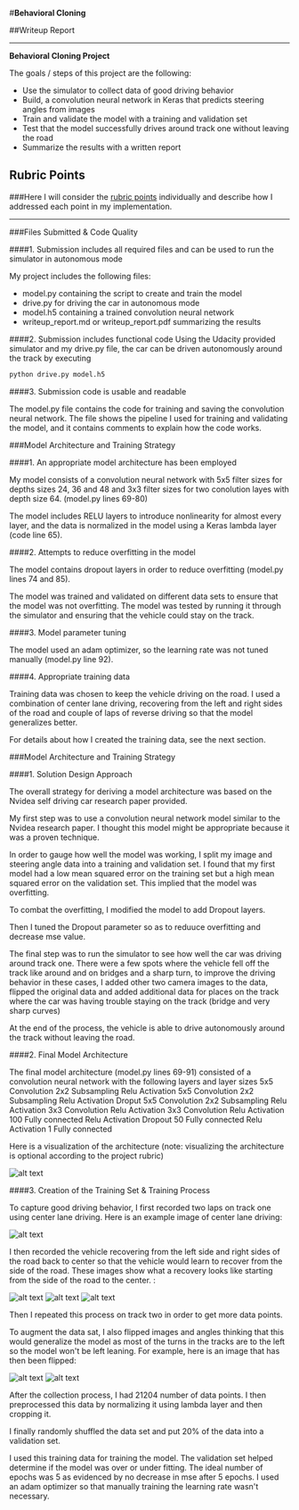 #**Behavioral Cloning** 

##Writeup Report


---

**Behavioral Cloning Project**

The goals / steps of this project are the following:
* Use the simulator to collect data of good driving behavior
* Build, a convolution neural network in Keras that predicts steering angles from images
* Train and validate the model with a training and validation set
* Test that the model successfully drives around track one without leaving the road
* Summarize the results with a written report


[//]: # (Image References)

[image1]: ./examples/model.png "Model Visualization"
[image2]: ./examples/center.jpg "Center Image"
[image3]: ./examples/recovery1jpg "Recovery Image"
[image4]: ./examples/recovery2.jpg "Recovery Image"
[image5]: ./examples/recovery3.jpg "Recovery Image"
[image6]: ./examples/normal.jpg "Normal Image"
[image7]: ./examples/flipped.jpg "Flipped Image"

## Rubric Points
###Here I will consider the [rubric points](https://review.udacity.com/#!/rubrics/432/view) individually and describe how I addressed each point in my implementation.  

---
###Files Submitted & Code Quality

####1. Submission includes all required files and can be used to run the simulator in autonomous mode

My project includes the following files:
* model.py containing the script to create and train the model
* drive.py for driving the car in autonomous mode
* model.h5 containing a trained convolution neural network 
* writeup_report.md or writeup_report.pdf summarizing the results

####2. Submission includes functional code
Using the Udacity provided simulator and my drive.py file, the car can be driven autonomously around the track by executing 
```sh
python drive.py model.h5
```

####3. Submission code is usable and readable

The model.py file contains the code for training and saving the convolution neural network. The file shows the pipeline I used for training and validating the model, and it contains comments to explain how the code works.

###Model Architecture and Training Strategy

####1. An appropriate model architecture has been employed

My model consists of a convolution neural network with 5x5 filter sizes for depths sizes 24, 36 and 48 and 3x3 filter sizes for two conolution layes with depth size 64. (model.py lines 69-80) 

The model includes RELU layers to introduce nonlinearity for almost every layer, and the data is normalized in the model using a Keras lambda layer (code line 65). 

####2. Attempts to reduce overfitting in the model

The model contains dropout layers in order to reduce overfitting (model.py lines 74 and 85). 

The model was trained and validated on different data sets to ensure that the model was not overfitting. The model was tested by running it through the simulator and ensuring that the vehicle could stay on the track.

####3. Model parameter tuning

The model used an adam optimizer, so the learning rate was not tuned manually (model.py line 92).

####4. Appropriate training data

Training data was chosen to keep the vehicle driving on the road. I used a combination of center lane driving, recovering from the left and right sides of the road and couple of laps of reverse driving so that the model generalizes better.

For details about how I created the training data, see the next section. 

###Model Architecture and Training Strategy

####1. Solution Design Approach

The overall strategy for deriving a model architecture was based on the Nvidea self driving car research paper provided.

My first step was to use a convolution neural network model similar to the Nvidea research paper. I thought this model might be appropriate because it was a proven technique.

In order to gauge how well the model was working, I split my image and steering angle data into a training and validation set. I found that my first model had a low mean squared error on the training set but a high mean squared error on the validation set. This implied that the model was overfitting. 

To combat the overfitting, I modified the model to add Dropout layers.

Then I tuned the Dropout parameter so as to reduuce overfitting and decrease mse value. 

The final step was to run the simulator to see how well the car was driving around track one. There were a few spots where the vehicle fell off the track like around and on bridges and a sharp turn, to improve the driving behavior in these cases, I added other two camera images to the data, flipped the original data and added additional data for places on the track where the car was having trouble staying on the track (bridge and very sharp curves)

At the end of the process, the vehicle is able to drive autonomously around the track without leaving the road.

####2. Final Model Architecture

The final model architecture (model.py lines 69-91) consisted of a convolution neural network with the following layers and layer sizes
5x5 Convolution
2x2 Subsampling
Relu Activation
5x5 Convolution
2x2 Subsampling
Relu Activation
Droput
5x5 Convolution
2x2 Subsampling
Relu Activation
3x3 Convolution
Relu Activation
3x3 Convolution
Relu Activation
100 Fully connected
Relu Activation
Dropout
50 Fully connected
Relu Activation
1 Fully connected

Here is a visualization of the architecture (note: visualizing the architecture is optional according to the project rubric)

![alt text][image1]

####3. Creation of the Training Set & Training Process

To capture good driving behavior, I first recorded two laps on track one using center lane driving. Here is an example image of center lane driving:

![alt text][image2]

I then recorded the vehicle recovering from the left side and right sides of the road back to center so that the vehicle would learn to recover from the side of the road. These images show what a recovery looks like starting from the side of the road to the center. :

![alt text][image3]
![alt text][image4]
![alt text][image5]

Then I repeated this process on track two in order to get more data points.

To augment the data sat, I also flipped images and angles thinking that this would generalize the model as most of the turns in the tracks are to the left so the model won't be left leaning. For example, here is an image that has then been flipped:

![alt text][image6]
![alt text][image7]


After the collection process, I had 21204 number of data points. I then preprocessed this data by normalizing it using lambda layer and then cropping it.


I finally randomly shuffled the data set and put 20% of the data into a validation set. 

I used this training data for training the model. The validation set helped determine if the model was over or under fitting. The ideal number of epochs was 5 as evidenced by no decrease in mse after 5 epochs. I used an adam optimizer so that manually training the learning rate wasn't necessary.
